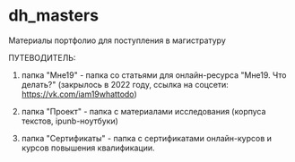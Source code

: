 # dh_masters
Материалы портфолио для поступления в магистратуру


ПУТЕВОДИТЕЛЬ:
1) папка "Мне19" - папка со статьями для онлайн-ресурса "Мне19. Что делать?" (закрылось в 2022 году, ссылка на соцсети: https://vk.com/iam19whattodo)

2) папка "Проект" - папка с материалами исследования (корпуса текстов, ipunb-ноутбуки)

3) папка "Сертификаты" - папка с сертификатами онлайн-курсов и курсов повышения квалификации.
   
